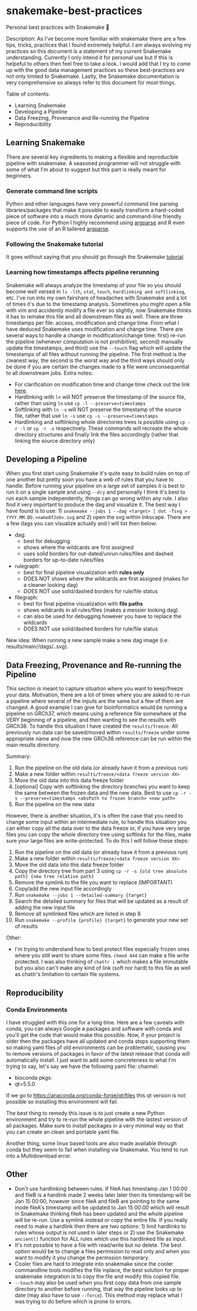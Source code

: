 # snakemake-best-practices
Personal best practices with Snakemake 🐍

Description: As I've become more familiar with snakemake there are a few tips, tricks, practices that I found extremely helpful. I am always evolving my practices so this document is a statement of my current Snakemake understanding. Currently I only intend it for personal use but if this is helpeful to others then feel free to take a look. I would add that I try to come up with the good data management practices so these best-practices are not only limited to Snakemake. Lastly, the Snakemake documentation is very comprehensive so always refer to this document for most things.

Table of contents:
- Learning Snakemake
- Developing a Pipeline 
- Data Freezing, Provenance and Re-running the Pipeline 
- Reproducibility 

## Learning Snakemake 
There are several key ingredients to making a flexible and reproducible pipeline with snakemake. A seasoned programmer will not struggle with some of what I'm about to suggest but this part is really meant for beginners.

### Generate command line scripts 
Python and other languages have very powerful command line parsing libraries/packages that make it possible to easily transform a hard-coded piece of software into a much more dynamic and command-line friendly piece of code. For Python I highly recommend using [argparse](https://docs.python.org/3/library/argparse.html) and R even supports the use of an R tailered [argparse](https://cran.r-project.org/web/packages/argparse/index.html). 

### Following the Snakemake tutorial
It goes without saying that you should go through the Snakemake [tutorial](https://snakemake.readthedocs.io/en/stable/tutorial/tutorial.html)

### Learning how timestamps affects pipeline rerunning
Snakemake will always analyze the timestamp of your file so you should become well versed in `ls -lth`, `stat`, `touch`, `hardlinking and softlinking`, etc. I've run into my own fairshare of headaches with Snakemake and a lot of times it's due to the timestamp analysis. Sometimes you might open a file with vim and accidently modify a file ever so slightly, now Snakemake thinks it has to remake this file and all downstream files as well. There are three timestamps per file: access, modification and change time. From what I have deduced Snakemake uses modification and change time. There are several ways to handle a change in modification/change time: first) re-run the pipeline (whenever computation is not prohibitive), second) manually update the timestamps, and third) use the `--touch` flag which will update the timestamps of all files without running the pipeline. The first method is the cleanest way, the second is the worst way and the third ways should only be done if you are certain the changes made to a file were unconsequential to all downstream jobs. 
Extra notes: 
- For clarification on modification time and change time check out the link [here](https://askubuntu.com/a/600859).
- Hardlinking with `ln` will NOT preserve the timestamp of the source file, rather than using `ln` use `cp -l --preserve=timestamps`
- Softlinking with `ln -s` will NOT preserve the timestamp of the source file, rather that use `ln -s` use `cp -s --preserve=timestamps`
- Hardlinking and softlinking whole directories trees is possible using `cp -r -l` or `cp -r -s` respectively. These commands will recreate the whole directory structures and finally link the files accordingly (rather that linking the source directory only)

## Developing a Pipeline
When you first start using Snakemake it's quite easy to build rules on top of one another but pretty soon you have a web of rules that you have to handle. Before running your pipeline on a large set of samples it is best to run it on a single sample and using `--dry` and personally I think it's best to run each sample independently, things can go wrong within any rule. I also find it very important to produce the dag and visualize it. The best way I have found is to use: 1) `snakemake --jobs 1 --dag <target> | dot -Tsvg > YYYY.MM.DD.<nameOfJob>.svg` and 2) open the svg within Inkscape. There are a few dags you can visualize actually and I will list then below:
- dag:
  -  best for debugging
  -  shows where the wildcards are first assigned
  -  uses solid borders for out-dated/unrun rules/files and dashed borders for up-to-date rules/files
- rulegraph:
  -  best for final pipeline visualization with **rules only**
  -  DOES NOT shows where the wildcards are first assigned (makes for a cleaner looking dag)
  -  DOES NOT use solid/dashed borders for rule/file status
- filegraph:
  - best for final pipeline visualization with **file paths**
  - shows wildcards in all rules/files (makes a messier looking dag)
  - can also be used for debugging however you have to replace the wildcards 
  - DOES NOT use solid/dashed borders for rule/file status

New idea: When running a new sample make a new dag image (i.e. results/main/<sample>/dags/<date>.<target rule>.svg).  

## Data Freezing, Provenance and Re-running the Pipeline 
This section is meant to capture situation where you want to keep/freeze your data. Motivation, there are a lot of times where you are asked to re-run a pipeline where several of the inputs are the same but a few of them are changed. A good example I can give for bioinformatics would be running a pipeline on GRCh37, which means using a reference file somewhere at the VERY beginning of a pipeline, and then wanting to see the results with GRCh38. To handle this situation I have created the `results/freeze`. All previously run data can be saved/moved within `results/freeze` under some appropriate name and now the new GRCh38 reference can be run within the main results directory. 

Summary:
1) Run the pipeline on the old data (or already have it from a previous run)
2) Make a new folder within `results/freeze/<data freeze version XX>`
3) Move the old data into this data freeze folder 
4) [optional] Copy with softlinking the directory branches you want to 
keep the same between the frozen data and the new data. Best to use 
`cp -r -s --preserve=timestamps <absPath to frozen branch> <new path>`
5) Run the pipeline on the new data

However, there is another situation, it's is often the case that you need to change some input within an intermediate rule, to handle this situation you can either copy all the data over to the data freeze or, if you have very large files you can copy the whole directory tree using softlinks for the files, make sure your large files are write-protected. To do this I will follow these steps:
1) Run the pipeline on the old data (or already have it from a previous run)
2) Make a new folder within `results/freeze/<data freeze version XX>`
3) Move the old data into this data freeze folder 
4) Copy the directory tree from part 3 using `cp -r -s {old tree absolute path} {new tree relative path}`
5) Remove the symlink to the file you want to replace (IMPORTANT)
6) Copy/add the new input file accordingly 
7) Run `snakemake --jobs 1 --detailed-summary {target}`
8) Search the detailed summary for files that will be updated as a result of adding the new input file
9) Remove all symlinked files which are listed in step 8
10) Run `snakemake --profile {profile} {target}` to generate your new set of results 

Other:
- I'm trying to understand how to best protect files especially frozen ones where you still want to share some files. `chmod 444` can make a file write protected. I was also thinking of `chattr i` which makes a file immutable but you also can't make any kind of link (soft nor hard) to this file as well as chattr's limitation to certain file systems. 

## Reproducibility
### Conda Environments
I have struggled with this one for a long time. Here are a few caveats with conda, you can always Google a packages and software with conda and you'll get the code that would make this possible. Now, if your project is older then the packages have all updated and conda stops supporting them so making yaml files of old environments can be problematic, causing you to remove versions of packages in favor of the latest release that conda will automatically install. I just want to add some concreteness to what I'm trying to say, let's say we have the following yaml file:
channel:
  - bioconda
 pkgs:
  - qt=5.5.0

If we go to https://anaconda.org/conda-forge/qt/files this qt version is not possible so installing this environment will fail. 

The best thing to remedy this issue is to just create a new Python environment and try to re-run the whole pipeline with the lastest version of all packages. Make sure to install  packages in a very minimal way so that you can create an clean and portable yaml file.

Another thing, some linux based tools are also made available through conda but they seem to fail when installing via Snakemake. You tend to run into a Multidownload error. 

## Other
- Don't use hardlinking between rules. If fileA has timestamp Jan 1 00:00 and fileB is a hardlink made 2 weeks later later then its timestamp will be Jan 15 00:00, however since fileA and fileB are pointing to the same inode fileA's timestamp will be updated to Jan 15 00:00 which will result in Snakemake thinking fileA has been updated and the whole pipeline will be re-run. Use a symlink instead or copy the entire file. If you really need to make a hardlink then there are two options: 1) limit hardlinks to rules whose output is not used in later steps or 2) use the Snakemake `ancient()` function for ALL rules which use this hardlinked file as input.  
- It's not possible to have a file with read/write but no delete. The best option would be to change a files permission to read only and when you want to modify it you change the permssion temporary. 
- Cooler files are hard to integrate into snakemake since the cooler commandline tools modifies the file inplace, the best solution for proper snakemake integration is to copy the file and modify this copied file. 
- `--touch` may also be used when you first copy data from one sample directory to another before running, that way the pipeline looks up to date (may also have to use `--force`). This method may replace what I was trying to do before which is prone to errors.
